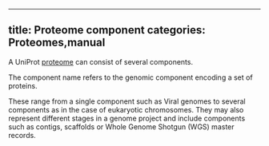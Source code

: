
---
title: Proteome component
categories: Proteomes,manual
---

A UniProt [proteome](http://www.uniprot.org/manual/proteomes%5Fmanual) can consist of several components.  
  
The component name refers to the genomic component encoding a set of proteins.

These range from a single component such as Viral genomes to several components as in the case of eukaryotic chromosomes. They may also represent different stages in a genome project and include components such as contigs, scaffolds or Whole Genome Shotgun (WGS) master records.
        